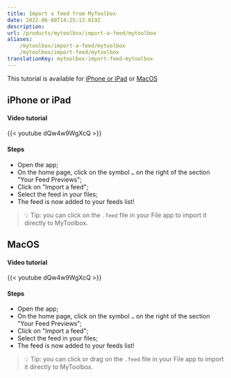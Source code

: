 ```yaml
---
title: Import a feed from MyToolbox
date: 2022-06-08T14:25:13.819Z
description:
url: /products/mytoolbox/import-a-feed/mytoolbox
aliases:
    /mytoolbox/import-a-feed/mytoolbox
    /mytoolbox/import-feed/mytoolbox
translationKey: mytoolbox-import-feed-mytoolbox
---
```


This tutorial is available for [iPhone or iPad](#iphone-or-ipad) or [MacOS](#macos)

## iPhone or iPad

#### Video tutorial

{{< youtube dQw4w9WgXcQ >}}

#### Steps

- Open the app;
- On the home page, click on the symbol `…` on the right of the section "Your Feed Previews";
- Click on "Import a feed";
- Select the feed in your files;
- The feed is now added to your feeds list!

> 💡 Tip: you can click on the `.feed` file in your File app to import it directly to MyToolbox.

## MacOS

#### Video tutorial

{{< youtube dQw4w9WgXcQ >}}


#### Steps

- Open the app;
- On the home page, click on the symbol `…` on the right of the section "Your Feed Previews";
- Click on "Import a feed";
- Select the feed in your files;
- The feed is now added to your feeds list!

> 💡 Tip: you can click or drag on the `.feed` file in your File app to import it directly to MyToolbox.